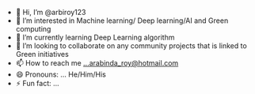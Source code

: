 - 👋 Hi, I’m @arbiroy123
- 👀 I’m interested in Machine learning/ Deep learning/AI and Green computing 
- 🌱 I’m currently learning Deep Learning algorithm
- 💞️ I’m looking to collaborate on any community projects that is linked to Green initiatives
- 📫 How to reach me ...arabinda_roy@hotmail.com
- 😄 Pronouns: ... He/Him/His
- ⚡ Fun fact: ... 

<!---
arbiroy123/arbiroy123 is a ✨ special ✨ repository because its `README.md` (this file) appears on your GitHub profile.
You can click the Preview link to take a look at your changes.
--->
